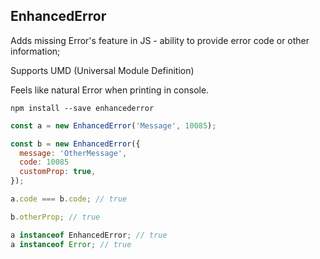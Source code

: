 EnhancedError
------------

Adds missing Error's feature in JS - ability
to provide error code or other information;

Supports UMD (Universal Module Definition)

Feels like natural Error when printing in console.

```
npm install --save enhancederror
```

```js
const a = new EnhancedError('Message', 10085);

const b = new EnhancedError({
  message: 'OtherMessage',
  code: 10085
  customProp: true,
});

a.code === b.code; // true

b.otherProp; // true

a instanceof EnhancedError; // true
a instanceof Error; // true
```
